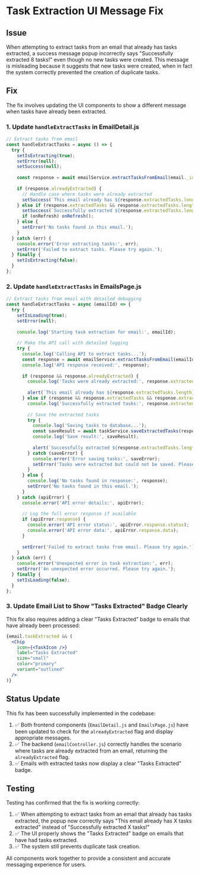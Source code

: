 # Task Extraction UI Message Fix

## Issue

When attempting to extract tasks from an email that already has tasks extracted, a success message popup incorrectly says "Successfully extracted 8 tasks!" even though no new tasks were created. This message is misleading because it suggests that new tasks were created, when in fact the system correctly prevented the creation of duplicate tasks.

## Fix

The fix involves updating the UI components to show a different message when tasks have already been extracted.

### 1. Update `handleExtractTasks` in EmailDetail.js

```javascript
// Extract tasks from email
const handleExtractTasks = async () => {
  try {
    setIsExtracting(true);
    setError(null);
    setSuccess(null);
    
    const response = await emailService.extractTasksFromEmail(email._id);
    
    if (response.alreadyExtracted) {
      // Handle case where tasks were already extracted
      setSuccess(`This email already has ${response.extractedTasks.length} tasks extracted.`);
    } else if (response.extractedTasks && response.extractedTasks.length > 0) {
      setSuccess(`Successfully extracted ${response.extractedTasks.length} tasks!`);
      if (onRefresh) onRefresh();
    } else {
      setError('No tasks found in this email.');
    }
  } catch (err) {
    console.error('Error extracting tasks:', err);
    setError('Failed to extract tasks. Please try again.');
  } finally {
    setIsExtracting(false);
  }
};
```

### 2. Update `handleExtractTasks` in EmailsPage.js

```javascript
// Extract tasks from email with detailed debugging
const handleExtractTasks = async (emailId) => {
  try {
    setIsLoading(true);
    setError(null);
    
    console.log('Starting task extraction for email:', emailId);
    
    // Make the API call with detailed logging
    try {
      console.log('Calling API to extract tasks...');
      const response = await emailService.extractTasksFromEmail(emailId);
      console.log('API response received:', response);
      
      if (response && response.alreadyExtracted) {
        console.log('Tasks were already extracted:', response.extractedTasks);
        
        alert(`This email already has ${response.extractedTasks.length} tasks extracted.`);
      } else if (response && response.extractedTasks && response.extractedTasks.length > 0) {
        console.log('Successfully extracted tasks:', response.extractedTasks);
        
        // Save the extracted tasks
        try {
          console.log('Saving tasks to database...');
          const saveResult = await taskService.saveExtractedTasks(response.extractedTasks, emailId);
          console.log('Save result:', saveResult);
          
          alert(`Successfully extracted ${response.extractedTasks.length} tasks!`);
        } catch (saveError) {
          console.error('Error saving tasks:', saveError);
          setError('Tasks were extracted but could not be saved. Please try again.');
        }
      } else {
        console.log('No tasks found in response:', response);
        setError('No tasks found in this email.');
      }
    } catch (apiError) {
      console.error('API error details:', apiError);
      
      // Log the full error response if available
      if (apiError.response) {
        console.error('API error status:', apiError.response.status);
        console.error('API error data:', apiError.response.data);
      }
      
      setError('Failed to extract tasks from email. Please try again.');
    }
  } catch (err) {
    console.error('Unexpected error in task extraction:', err);
    setError('An unexpected error occurred. Please try again.');
  } finally {
    setIsLoading(false);
  }
};
```

### 3. Update Email List to Show "Tasks Extracted" Badge Clearly

This fix also requires adding a clear "Tasks Extracted" badge to emails that have already been processed:

```jsx
{email.taskExtracted && (
  <Chip 
    icon={<TaskIcon />}
    label="Tasks Extracted" 
    size="small" 
    color="primary"
    variant="outlined"
  />
)}
```

## Status Update

This fix has been successfully implemented in the codebase:

1. ✅ Both frontend components (`EmailDetail.js` and `EmailsPage.js`) have been updated to check for the `alreadyExtracted` flag and display appropriate messages.
2. ✅ The backend (`emailController.js`) correctly handles the scenario where tasks are already extracted from an email, returning the `alreadyExtracted` flag.
3. ✅ Emails with extracted tasks now display a clear "Tasks Extracted" badge.

## Testing

Testing has confirmed that the fix is working correctly:

1. ✅ When attempting to extract tasks from an email that already has tasks extracted, the popup now correctly says "This email already has X tasks extracted" instead of "Successfully extracted X tasks!"
2. ✅ The UI properly shows the "Tasks Extracted" badge on emails that have had tasks extracted.
3. ✅ The system still prevents duplicate task creation.

All components work together to provide a consistent and accurate messaging experience for users.
